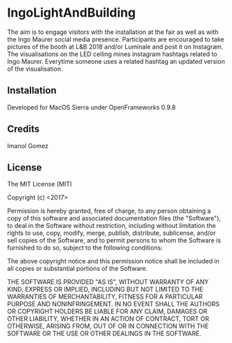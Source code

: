 # IngoLightAndBuilding

The aim is to engage visitors with the installation at the fair as well as with the Ingo Maurer social media presence. Participants are encouraged to take pictures of the booth at L&B 2018 and/or Luminale and post it on Instagram.
The visualisations on the LED ceiling mines instagram hashtags related to Ingo Maurer. Everytime someone uses a related hashtag an updated version of the visualisation.

## Installation

Developed for MacOS Sierra under OpenFrameworks 0.9.8

## Credits

Imanol Gomez

## License

The MIT License (MIT)

Copyright (c) <2017> <copyright Imanol Gomez>

Permission is hereby granted, free of charge, to any person obtaining a copy
of this software and associated documentation files (the "Software"), to deal
in the Software without restriction, including without limitation the rights
to use, copy, modify, merge, publish, distribute, sublicense, and/or sell
copies of the Software, and to permit persons to whom the Software is
furnished to do so, subject to the following conditions:

The above copyright notice and this permission notice shall be included in all
copies or substantial portions of the Software.

THE SOFTWARE IS PROVIDED "AS IS", WITHOUT WARRANTY OF ANY KIND, EXPRESS OR
IMPLIED, INCLUDING BUT NOT LIMITED TO THE WARRANTIES OF MERCHANTABILITY,
FITNESS FOR A PARTICULAR PURPOSE AND NONINFRINGEMENT. IN NO EVENT SHALL THE
AUTHORS OR COPYRIGHT HOLDERS BE LIABLE FOR ANY CLAIM, DAMAGES OR OTHER
LIABILITY, WHETHER IN AN ACTION OF CONTRACT, TORT OR OTHERWISE, ARISING FROM,
OUT OF OR IN CONNECTION WITH THE SOFTWARE OR THE USE OR OTHER DEALINGS IN THE
SOFTWARE.